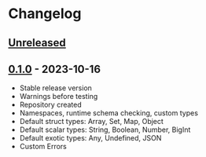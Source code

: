 # Changelog

## [Unreleased][unreleased]

## [0.1.0][] - 2023-10-16

- Stable release version
- Warnings before testing
- Repository created
- Namespaces, runtime schema checking, custom types
- Default struct types: Array, Set, Map, Object
- Default scalar types: String, Boolean, Number, BigInt
- Default exotic types: Any, Undefined, JSON
- Custom Errors

[unreleased]: https://github.com/astrohelm/workspace/compare/release...HEAD
[0.1.0]: https://github.com/astrohelm/workspace/releases/tag/release
